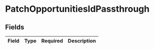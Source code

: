 # PatchOpportunitiesIdPassthrough


## Fields

| Field       | Type        | Required    | Description |
| ----------- | ----------- | ----------- | ----------- |